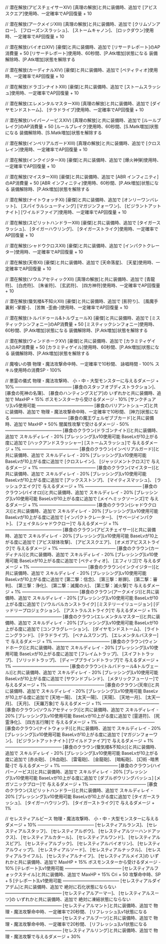 // 潜在解放(アビスチェイサーXIV)
[真理の解放]と共に装備時、追加で
[アビススクエア]使用時、一定確率でAP回復量 + 10


// 潜在解放(アークメイジXIII)
[真理の解放]と共に装備時、追加で
[クリムゾンアロー]、
[フローズンスラッシュ]、
[ストームキャノン]、
[ロックダウン]使用時、一定確率でAP回復量 + 10


// 潜在解放(バイオロXIV)
[豪傑]と共に装備時、追加で
[リサーチレポート]のAP消費量 + 50
[リサーチレポート]使用時、60秒間、[P.Atk増加]状態になる
装備解除時、[P.Atk増加]状態を解除する


// 潜在解放(カーディナルXIV)
[豪傑]と共に装備時、追加で
[ペティティオ]使用時、一定確率でAP回復量 + 10


// 潜在解放(ドラゴンナイトXIII)
[豪傑]と共に装備時、追加で
[ストームスラッシュ]使用時、一定確率でAP回復量 + 10


// 潜在解放(エレメンタルマスターXIII)
[真理の解放]と共に装備時、追加で
[ダイヤモンドストーム]、
[テラドライブ]使用時、一定確率でAP回復量 + 10


// 潜在解放(ハイパーノービスXIV)
[真理の解放]と共に装備時、追加で
[ルールブレイク]のAP消費量 + 50
[ルールブレイク]使用時、60秒間、[S.Matk増加]状態になる
装備解除時、[S.Matk増加]状態を解除する


// 潜在解放(インペリアルガードXIII)
[真理の解放]と共に装備時、追加で
[クロスレイン]使用時、一定確率でAP回復量 + 10


// 潜在解放(インクイジターXII)
[豪傑]と共に装備時、追加で
[爆火神弾]使用時、一定確率でAP回復量 + 10


// 潜在解放(マイスターXIII)
[豪傑]と共に装備時、追加で
[ABR インフィニティ]のAP消費量 + 50
[ABR インフィニティ]使用時、60秒間、[P.Atk増加]状態になる
装備解除時、[P.Atk増加]状態を解除する


// 潜在解放(ナイトウォッチXI)
[豪傑]と共に装備時、追加で
[オンリーワンバレット]、
[スパイラルシューティング]
[マガジンフォーワン]、
[ビジラントアットナイト]
[ワイルドファイア]使用時、一定確率でAP回復量 + 10


// 潜在解放(スピリットハンドラーXIII)
[豪傑]と共に装備時、追加で
[タイガースラッシュ]、
[タイガーハウリング]、
[タイガーストライク]使用時、一定確率でAP回復量 + 10


// 潜在解放(シャドウクロスXII)
[豪傑]と共に装備時、追加で
[インパクトクレーター]使用時、一定確率でAP回復量 + 10


// 潜在解放(天帝XI)
[豪傑]と共に装備時、追加で
[天命落星]、
[天星]使用時、一定確率でAP回復量 + 10


// 潜在解放(ソウルアセティックXII)
[真理の解放]と共に装備時、追加で
[青龍符]、
[白虎符]、
[朱雀符]、
[玄武符]、
[四方神符]使用時、一定確率でAP回復量 + 10


// 潜在解放(蜃気楼&不知火XII)
[豪傑]と共に装備時、追加で
[影狩り]、
[風魔手裏剣 -掌握-]、
[苦無 -歪曲-]使用時、一定確率でAP回復量 + 10


// 潜在解放(トルバドゥール&トルヴェールX)
[豪傑]と共に装備時、追加で
[ミスティックシンフォニー]のAP消費量 + 50
[ミスティックシンフォニー]使用時、60秒間、[P.Atk増加]状態になる
装備解除時、[P.Atk増加]状態を解除する


// 潜在解放(ウィンドホークXV)
[豪傑]と共に装備時、追加で
[カラミティゲイル]のAP消費量 + 50
[カラミティゲイル]使用時、60秒間、[P.Atk増加]状態になる
装備解除時、[P.Atk増加]状態を解除する


// 魔喰いの顎
物理・魔法攻撃命中時、一定確率で10秒間、
詠唱時間 - 100%
スキル使用時の消費SP - 100%


// 悪霊の儀式
物理・魔法攻撃時、
小・中・大型モンスターに与えるダメージ + 10%
―――――――――――――
[暴食のスタッフオブディストラクション]、
[暴食の死神の名簿]、
[暴食のハンティングスピア]の
いずれかと共に装備時、追加で
MaxHP + 15%
ボスモンスターから受けるダメージ - 10%
[サンクチュアリ]Lv5使用可能
―――――――――――――
[暴食のバリアントシューズ]と共に装備時、追加で
物理・魔法攻撃命中時、一定確率で10秒間、
[神力]状態になる
―――――――――――――
[暴食の魔王ヴェルゼブブカード]と共に装備時、追加で
MaxHP + 50%
闇属性攻撃で受けるダメージ - 50%
―――――――――――――
[暴食のクラウン(ドラゴンナイト)]と共に装備時、追加で
スキルディレイ - 20%
[ブレッシング]Lv10使用可能
BaseLvが10上がる度に追加で
[ハックアンドスラッシャー]
[ストームスラッシュ]で
与えるダメージ + 1%
―――――――――――――
[暴食のクラウン(インペリアルガード)]と共に装備時、追加で
スキルディレイ - 20%
[ブレッシング]Lv10使用可能
BaseLvが10上がる度に追加で
[クロスレイン]、
[ジャッジメントクロス]で
与えるダメージ + 1%
―――――――――――――
[暴食のクラウン(マイスター)]と共に装備時、追加で
スキルディレイ - 20%
[ブレッシング]Lv10使用可能
BaseLvが10上がる度に追加で
[アックスストンプ]、
[マイティスマッシュ]、
[ラッシュクエイク]で
与えるダメージ + 1%
―――――――――――――
[暴食のクラウン(バイオロ)]と共に装備時、追加で
スキルディレイ - 20%
[ブレッシング]Lv10使用可能
BaseLvが10上がる度に追加で
[メイヘミックソーンズ]で
与えるダメージ + 1%
―――――――――――――
[暴食のクラウン(シャドウクロス)]と共に装備時、追加で
スキルディレイ - 20%
[ブレッシング]Lv10使用可能
BaseLvが10上がる度に追加で
[インパクトクレーター]、
[サベージインパクト]、
[フェイタルシャドウクロー]で
与えるダメージ + 1%
―――――――――――――
[暴食のクラウン(アビスチェイサー)]と共に装備時、追加で
スキルディレイ - 20%
[ブレッシング]Lv10使用可能
BaseLvが10上がる度に追加で
[アビス球体攻撃]、
[アビススクエア]、
[オメガアビスストライク]で
与えるダメージ + 1%
―――――――――――――
[暴食のクラウン(カーディナル)]と共に装備時、追加で
スキルディレイ - 20%
[ブレッシング]Lv10使用可能
BaseLvが10上がる度に追加で
[ペティティオ]、
[エフィリゴ]で
与えるダメージ + 1%
―――――――――――――
[暴食のクラウン(インクイジター)]と共に装備時、追加で
スキルディレイ - 20%
[ブレッシング]Lv10使用可能
BaseLvが10上がる度に追加で
[第二撃：信念]、
[第三撃：断罪]、
[第二撃：審判]、
[第三撃：浄化]、
[第二撃：滅魔の火]、
[第三撃：滅火撃]で
与えるダメージ + 1%
―――――――――――――
[暴食のクラウン(アークメイジ)]と共に装備時、追加で
スキルディレイ - 20%
[ブレッシング]Lv10使用可能
BaseLvが10上がる度に追加で
[ソウルバルカンストライク]
[ミステリーイリュージョン]
[デッドリープロジェクション]、
[アストラルストライク]で
与えるダメージ + 1%
―――――――――――――
[暴食のクラウン(エレメンタルマスター)]と共に装備時、追加で
スキルディレイ - 20%
[ブレッシング]Lv10使用可能
BaseLvが10上がる度に追加で
[コンフラグレーション]、
[ダイヤモンドストーム]、
[ライトニングランド]、
[テラドライブ]、
[ベナムスワンプ]、
[エレメンタルバスター]で
与えるダメージ + 1%
―――――――――――――
[暴食のクラウン(ウィンドホーク)]と共に装備時、追加で
スキルディレイ - 20%
[ブレッシング]Lv10使用可能
BaseLvが10上がる度に追加で
[フレイムトラップ]、
[スイフトトラップ]、
[ソリッドトラップ]、
[ディープブラインドトラップ]で
与えるダメージ + 1%
―――――――――――――
[暴食のクラウン(トルバドゥール&トルヴェール)]と共に装備時、追加で
スキルディレイ - 20%
[ブレッシング]Lv10使用可能
BaseLvが10上がる度に追加で
[サウンドブレンド]、
[メタリックフューリー]で
与えるダメージ + 1%
―――――――――――――
[暴食のクラウン(天帝)]と共に装備時、追加で
スキルディレイ - 20%
[ブレッシング]Lv10使用可能
BaseLvが10上がる度に追加で
[天地一陽]、
[太天一陽]、
[天陽]、
[天地一月]、
[太天一月]、
[天月]、
[天羅万象]で
与えるダメージ + 1%
―――――――――――――
[暴食のクラウン(ソウルアセティック)]と共に装備時、追加で
スキルディレイ - 20%
[ブレッシング]Lv10使用可能
BaseLvが10上がる度に追加で
[霊道符]、
[死霊浄化]、
[四方五行陣]で
与えるダメージ + 1%
―――――――――――――
[暴食のクラウン(ナイトウォッチ)]と共に装備時、追加で
スキルディレイ - 20%
[ブレッシング]Lv10使用可能
BaseLvが10上がる度に追加で
[マガジンフォーワン]、
[ビジラントアットナイト]
[ワイルドファイア]で
与えるダメージ + 1%
―――――――――――――
[暴食のクラウン(蜃気楼&不知火)]と共に装備時、追加で
スキルディレイ - 20%
[ブレッシング]Lv10使用可能
BaseLvが10上がる度に追加で
[赤炎砲]、
[冷血砲]、
[雷電砲]、
[金龍砲]、
[暗転砲]、
[幻術 -暗黒龍-]で
与えるダメージ + 1%
―――――――――――――
[暴食のクラウン(ハイパーノービス)]と共に装備時、追加で
スキルディレイ - 20%
[ブレッシング]Lv10使用可能
BaseLvが10上がる度に追加で
[ダブルボウリングバッシュ]
[メガソニックブロー]で
与えるダメージ + 1%
―――――――――――――
[暴食のクラウン(スピリットハンドラー)]と共に装備時、追加で
スキルディレイ - 20%
[ブレッシング]Lv10使用可能
BaseLvが10上がる度に追加で
[タイガースラッシュ]、
[タイガーハウリング]、
[タイガーストライク]で
与えるダメージ + 1%


// セレスティアルピース
物理・魔法攻撃時、
小・中・大型モンスターに与えるダメージ + 10%
―――――――――――――
[セレスティアルランス]、
[セレスティアルスタッフ]、
[セレスティアルボウ]、
[セレスティアルツーハンドアックス]、
[セレスティアルカタール]、
[セレスティアルワンド]、
[セレスティアルスピア]、
[セレスティアルブック]、
[セレスティアルバイオリン]、
[セレスティアルウィップ]、
[セレスティアルソード]、
[セレスティアルナックル]、
[セレスティアルライフル]、
[セレスティアルナイフ]、
[セレスティアルメイス]の
いずれかと共に装備時、追加で
MaxHP + 15%
ボスモンスターから受けるダメージ - 10%
[テレポート]Lv1使用可能
―――――――――――――
[セレスティアルフォックステイル]と共に装備時、追加で
MaxHP + 15%
Cri + 50
攻撃命中時、SP + 5
[テレポート]Lv1使用可能
―――――――――――――
[セレスティアルダイアデム]と共に装備時、追加で
絶対に石化状態にならない
―――――――――――――
[セレスティアルアーマー]、
[セレスティアルスーツ]の
いずれかと共に装備時、追加で
絶対に凍結状態にならない
―――――――――――――
[セレスティアルマント]と共に装備時、追加で
物理・魔法攻撃命中時、一定確率で20秒間、
[リフレッシュ]Lv1状態になる
―――――――――――――
[セレスティアルブーツ]と共に装備時、追加で
物理・魔法攻撃命中時、一定確率で20秒間、
[リフレッシュ]Lv1状態になる
―――――――――――――
[セレスティアルリング]と共に装備時、追加で
物理・魔法攻撃で与えるダメージ + 30%

